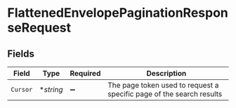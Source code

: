 # FlattenedEnvelopePaginationResponseRequest


## Fields

| Field                                                                | Type                                                                 | Required                                                             | Description                                                          |
| -------------------------------------------------------------------- | -------------------------------------------------------------------- | -------------------------------------------------------------------- | -------------------------------------------------------------------- |
| `Cursor`                                                             | **string*                                                            | :heavy_minus_sign:                                                   | The page token used to request a specific page of the search results |